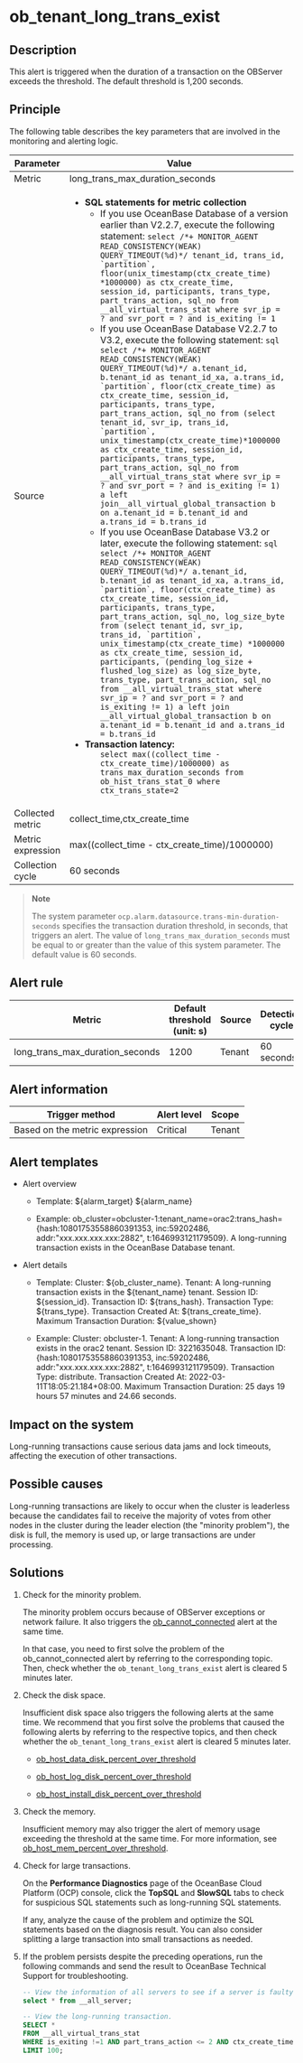 # ob_tenant_long_trans_exist

## Description

This alert is triggered when the duration of a transaction on the OBServer exceeds the threshold. The default threshold is 1,200 seconds.

## Principle

The following table describes the key parameters that are involved in the monitoring and alerting logic.

| Parameter | Value |
|-------|------|
| Metric | long_trans_max_duration_seconds |
| Source | <ul><li>**SQL statements for metric collection** <ul><li>If you use OceanBase Database of a version earlier than V2.2.7, execute the following statement: ```select /*+ MONITOR_AGENT READ_CONSISTENCY(WEAK) QUERY_TIMEOUT(%d)*/ tenant_id, trans_id, `partition`, floor(unix_timestamp(ctx_create_time) *1000000) as ctx_create_time, session_id, participants, trans_type, part_trans_action, sql_no from __all_virtual_trans_stat where svr_ip = ? and svr_port = ? and is_exiting != 1```</li><li> If you use OceanBase Database V2.2.7 to V3.2, execute the following statement: ```sql select /*+ MONITOR_AGENT READ_CONSISTENCY(WEAK) QUERY_TIMEOUT(%d)*/ a.tenant_id, b.tenant_id as tenant_id_xa, a.trans_id, `partition`, floor(ctx_create_time) as ctx_create_time, session_id, participants, trans_type, part_trans_action, sql_no from (select tenant_id, svr_ip, trans_id, `partition`, unix_timestamp(ctx_create_time)*1000000 as ctx_create_time, session_id, participants, trans_type, part_trans_action, sql_no from __all_virtual_trans_stat where svr_ip = ? and svr_port = ? and is_exiting != 1) a left join__all_virtual_global_transaction b on a.tenant_id = b.tenant_id and a.trans_id = b.trans_id ```</li><li>If you use OceanBase Database V3.2 or later, execute the following statement: ```sql select /*+ MONITOR_AGENT READ_CONSISTENCY(WEAK) QUERY_TIMEOUT(%d)*/ a.tenant_id, b.tenant_id as tenant_id_xa, a.trans_id, `partition`, floor(ctx_create_time) as ctx_create_time, session_id, participants, trans_type, part_trans_action, sql_no, log_size_byte from (select tenant_id, svr_ip, trans_id, `partition`, unix_timestamp(ctx_create_time) *1000000 as ctx_create_time, session_id, participants, (pending_log_size + flushed_log_size) as log_size_byte, trans_type, part_trans_action, sql_no from __all_virtual_trans_stat where svr_ip = ? and svr_port = ? and is_exiting != 1) a left join __all_virtual_global_transaction b on a.tenant_id = b.tenant_id and a.trans_id = b.trans_id```</li></ul></li><li> **Transaction latency:** <ul>`select max((collect_time - ctx_create_time)/1000000) as trans_max_duration_seconds from ob_hist_trans_stat_0 where ctx_trans_state=2`</ul></li></ul> |
| Collected metric | collect_time,ctx_create_time |
| Metric expression | max((collect_time - ctx_create_time)/1000000) |
| Collection cycle | 60 seconds |

> **Note**
>
> The system parameter `ocp.alarm.datasource.trans-min-duration-seconds` specifies the transaction duration threshold, in seconds, that triggers an alert. The value of  `long_trans_max_duration_seconds` must be equal to or greater than the value of this system parameter. The default value is 60 seconds.

## Alert rule

| Metric | Default threshold (unit: s) | Source | Detection cycle | Time before clearance |
|---------------------------------|------------|--------|------|------|
| long_trans_max_duration_seconds | 1200 | Tenant | 60 seconds | 5 minutes |

## Alert information

| Trigger method | Alert level | Scope |
|------------|------|----|
| Based on the metric expression | Critical | Tenant |

## Alert templates

* Alert overview

  * Template: \${alarm_target} \${alarm_name}

  * Example: ob_cluster=obcluster-1:tenant_name=orac2:trans_hash={hash:10801753558860391353, inc:59202486, addr:"xxx.xxx.xxx.xxx:2882", t:1646993121179509}. A long-running transaction exists in the OceanBase Database tenant.

* Alert details

  * Template: Cluster: \${ob_cluster_name}. Tenant: A long-running transaction exists in the \${tenant_name} tenant. Session ID: \${session_id}. Transaction ID: \${trans_hash}. Transaction Type: \${trans_type}. Transaction Created At: \${trans_create_time}. Maximum Transaction Duration: \${value_shown}

  * Example: Cluster: obcluster-1. Tenant: A long-running transaction exists in the orac2 tenant. Session ID: 3221635048. Transaction ID: {hash:10801753558860391353, inc:59202486, addr:"xxx.xxx.xxx.xxx:2882", t:1646993121179509}. Transaction Type: distribute. Transaction Created At: 2022-03-11T18:05:21.184+08:00. Maximum Transaction Duration: 25 days 19 hours 57 minutes and 24.66 seconds.

## Impact on the system

Long-running transactions cause serious data jams and lock timeouts, affecting the execution of other transactions.

## Possible causes

Long-running transactions are likely to occur when the cluster is leaderless because the candidates fail to receive the majority of votes from other nodes in the cluster during the leader election (the "minority problem"), the disk is full, the memory is used up, or large transactions are under processing.

## Solutions

1. Check for the minority problem.

   The minority problem occurs because of OBServer exceptions or network failure. It also triggers the [ob_cannot_connected](1.ob_cannot_connected.md) alert at the same time.

   In that case, you need to first solve the problem of the ob_cannot_connected alert by referring to the corresponding topic. Then, check whether the `ob_tenant_long_trans_exist` alert is cleared 5 minutes later.

2. Check the disk space.

   Insufficient disk space also triggers the following alerts at the same time. We recommend that you first solve the problems that caused the following alerts by referring to the respective topics, and then check whether the `ob_tenant_long_trans_exist` alert is cleared 5 minutes later.
   * [ob_host_data_disk_percent_over_threshold](35.ob_host_data_disk_percent_over_threshold.md)

   * [ob_host_log_disk_percent_over_threshold](36.ob_host_log_disk_percent_over_threshold.md)

   * [ob_host_install_disk_percent_over_threshold](37.ob_host_install_disk_percent_over_threshold.md)

3. Check the memory.

   Insufficient memory may also trigger the alert of memory usage exceeding the threshold at the same time. For more information, see [ob_host_mem_percent_over_threshold](../3.application-alert/3.ob_host_mem_percent_over_threshold.md).

4. Check for large transactions.

   On the **Performance Diagnostics** page of the OceanBase Cloud Platform (OCP) console, click the **TopSQL** and **SlowSQL** tabs to check for suspicious SQL statements such as long-running SQL statements.

   If any, analyze the cause of the problem and optimize the SQL statements based on the diagnosis result. You can also consider splitting a large transaction into small transactions as needed.

5. If the problem persists despite the preceding operations, run the following commands and send the result to OceanBase Technical Support for troubleshooting.

   ```sql
   -- View the information of all servers to see if a server is faulty.
   select * from __all_server;
   
   -- View the long-running transaction.
   SELECT *
   FROM __all_virtual_trans_stat
   WHERE is_exiting !=1 AND part_trans_action <= 2 AND ctx_create_time < DATE_SUB(NOW(), INTERVAL 1200 SECOND)
   LIMIT 100;
   ```
